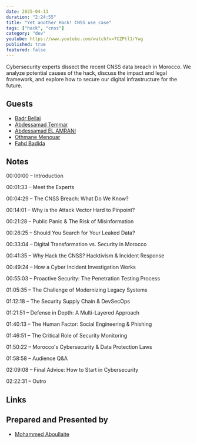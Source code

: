 ```yaml
---
date: 2025-04-13
duration: "2:24:55"
title: "Yet another Hack! CNSS use case"
tags: ["hack", "cnss"]
category: "dev"
youtube: https://www.youtube.com/watch?v=7CZPtl1rYwg
published: true
featured: false
---
```


Cybersecurity experts dissect the recent CNSS data breach in Morocco. We analyze potential causes of the hack, discuss the impact and legal framework, and explore how to secure our digital infrastructure for the future.

## Guests

- [Badr Bellaj](http://bellaj.freehostia.com/)
- [Abdessamad Temmar](https://www.linkedin.com/in/abdessamad-temmar/)
- [Abdessamad EL AMRANI](https://nl.linkedin.com/in/abdessamadelamrani)
- [Othmane Menouar](https://www.linkedin.com/in/othmane-menouar-a11903128/)
- [Fahd Badida](https://www.linkedin.com/in/eddiemora/)

## Notes

00:00:00 – Introduction

00:01:33 – Meet the Experts

00:04:29 – The CNSS Breach: What Do We Know?

00:14:01 – Why is the Attack Vector Hard to Pinpoint?

00:21:28 – Public Panic & The Risk of Misinformation

00:26:25 – Should You Search for Your Leaked Data?

00:33:04 – Digital Transformation vs. Security in Morocco

00:41:35 – Why Hack the CNSS? Hacktivism & Incident Response

00:49:24 – How a Cyber Incident Investigation Works

00:55:03 – Proactive Security: The Penetration Testing Process

01:05:35 – The Challenge of Modernizing Legacy Systems

01:12:18 – The Security Supply Chain & DevSecOps

01:21:51 – Defense in Depth: A Multi-Layered Approach

01:40:13 – The Human Factor: Social Engineering & Phishing

01:46:51 – The Critical Role of Security Monitoring

01:50:22 – Morocco's Cybersecurity & Data Protection Laws

01:58:58 – Audience Q&A

02:09:08 – Final Advice: How to Start in Cybersecurity

02:22:31 – Outro

## Links



## Prepared and Presented by

- [Mohammed Aboullaite](https://aboullaite.me/)

